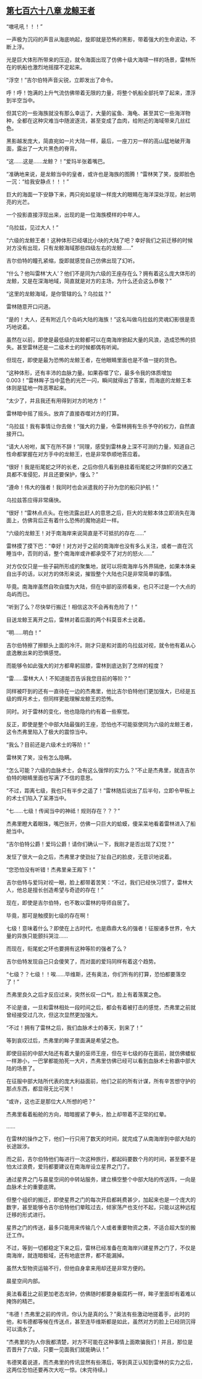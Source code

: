 ## [第七百六十八章 龙鲸王者](https://www.xxbiquge.com/11_11222/9004471.html)


  “嗷吼吼！！！”

  一声极为沉闷的声音从海底响起，旋即就是恐怖的黑影，带着强大的生命波动，不断上浮。

  光是巨大体形所带来的压迫，就令海面出现了仿佛十级大海啸一样的场景，雷林所在的帆船也激烈地摇摆不定起来。

  “浮空！”吉尔伯特声音尖锐，立即发出了命令。

  呼！呼！饱满的上升气流仿佛带着无限的力量，将整个帆船全部托举了起来，漂浮到半空当中。

  但其它的一些海族就没有那么幸运了，大量的鲨鱼、海龟、甚至其它一些海洋物种，全都在这种灾难当中随波逐流，甚至变成了血肉，给附近的海域带来几丝红色。

  黑影越发庞大，简直宛如一片大陆一样，最后，一座刀刃一样的高山猛地破开海面，露出了一大片黑色的脊背。

  “这……这是……龙鲸？！”爱玛半张着嘴巴。

  “准确地来说，是龙鲸当中的皇者，或许也是海族的图腾！”雷林笑了笑，旋即脸色一沉：“给我安静点！！！”

  巨大的海面一下安静下来，两只宛如星球一样庞大的眼睛在海洋深处浮现，射出明亮的光芒。

  一个投影直接浮现出来，出现的是一位海族模样的中年人。

  “乌拉兹，见过大人！”

  “六级的龙鲸王者！这种体形已经堪比小块的大陆了吧？幸好我们之前迁移的时候对方没有出现，只有龙鲸海域那些四级左右的龙鲸……”

  吉尔伯特的瞳孔紧缩，旋即就感觉自己仿佛出现了幻听。

  “什么？他叫雷林‘大人’？他们不是同为六级的王座存在么？拥有着这么庞大体形的龙鲸，又是在深海地域，简直就是对方的主场，为什么还会这么恭敬？”

  “这里的龙鲸海域，是你管辖的么？乌拉兹？”

  雷林随意开口问道。

  “是的！大人，还有附近几个岛屿大陆的海族！”这名叫做乌拉兹的灵魂幻影很是乖巧地说着。

  虽然在以前，即使是最低级的龙鲸都可以在南海岸掀起大量的风浪，造成恐怖的损失。甚至雷林还是一二级术士的时候都偶有听闻。

  但现在，即使是最为恐怖的龙鲸王者，在他眼睛里面也是不值一提的货色。

  “这种体形，还有丰沛的血脉力量。如果吞噬了它，最多令我的体质增加0.003！”雷林眸子当中蓝色的光芒一闪，瞬间就得出了答案，而海底的龙鲸王本体则是猛地一阵恶寒起来。

  “太少了，并且我还有用得到对方的地方！”

  雷林暗中摇了摇头。放弃了直接吞噬对方的打算。

  “乌拉兹！我有事情让你去做！”强大的力量，令雷林拥有生杀予夺的权力，自然直接开口。

  “请大人吩咐，属下在所不辞！”同理，感受到雷林身上深不可测的力量，知道自己性命都掌握在对方手中的龙鲸王，也是非常恭顺地答应着。

  “很好！我是衔尾蛇之环的长老，之后你但凡看到悬挂着衔尾蛇之环旗帜的交通工具都不准侵犯，并且还要保护，懂么？”

  “遵命！伟大的强者！我同时也会派遣我的子孙为您的船只护航！”

  乌拉兹答应得非常痛快。

  “很好！”雷林点点头。在他流露出赶人的意思之后，巨大的龙鲸本体立即消失在海面上，仿佛背后正有着什么恐怖的魔物追赶一样。

  “六级的龙鲸王！对于南海岸来说简直是不可抵抗的存在……”

  雷林摸了摸下巴：“幸好！对方对于之前的南海岸也没有多么关注，或者一直在沉睡当中，否则的话，整个南海岸或许都承受不了对方的怒火……”

  对方仅仅只是一些子嗣所形成的聚集地，就可以将南海岸与外界隔绝，如果本体亲自出手的话，以对方的体形来说，摧毁整个大陆也只是非常简单的事情。

  毕竟。南海岸虽然自吹自擂为大陆，但在中部的巫师看来，也只不过是一个大点的岛屿而已。

  “听到了么？尽快举行搬迁！相信这次不会再有危险了！”

  目送龙鲸王离开之后，雷林对着后面的两个科莫音术士说着。

  “明……明白！”

  吉尔伯特擦了擦额头上面的冷汗。刚才只是和对面的乌拉兹对视，就令他有着从心底逸散出来的恐惧感觉。

  而能够令如此强大的对方都卑躬屈膝，雷林到底达到了怎样的程度？

  “雷……雷林大人！不知道能否告诉我您目前的等阶？”

  同样被吓到的还有一直待在一边的杰弗里，他比吉尔伯特他们更加强大，已经是五级的辉月术士，但同样更能理解龙鲸王的恐怖。

  同时。对于雷林的变化，他也隐隐约约有着一些察觉。

  反正，即使是整个中部大陆最强的王座，恐怕也不可能驱使同为六级的龙鲸王者，这令杰弗里陷入了极大的震惊当中。

  “我么？目前还是六级术士的等阶！”

  雷林笑了笑，没有怎么隐瞒。

  “怎么可能？六级的血脉术士，会有这么强悍的实力么？”不止是杰弗里，就连吉尔伯特的眼睛里面也写满了不信的意思。

  “不过，距离七级，我也只有半步之遥了！”雷林随后说出了后半句，立即令甲板上的术士们陷入了呆滞当中。

  “七……七级！传闻当中的神祗！规则存在？？？”

  杰弗里瞪大着眼珠，嘴巴张开，仿佛一只巨大的蛤蟆，傻呆呆地看着雷林进入了船舱当中。

  “吉尔伯特公爵！爱玛公爵！请你们确认一下，我刚才是否出现了幻觉？”

  发怔了很大一会之后，杰弗里才使劲扯了扯自己的脸皮，无意识地说着。

  “您恐怕没有听错！杰弗里亲王殿下！”

  吉尔伯特与爱玛对视一眼，脸上都带着苦笑：“不过，我们已经快习惯了，雷林大人，他总是擅长创造希望与奇迹的存在！”

  现在，即使是吉尔伯特，也不敢以雷林的导师自居了。

  毕竟，那可是触摸到七级的存在啊！

  七级！意味着什么？即使在上古时代，也是鼎鼎大名的强者！征服诸多世界，令大量的异族只能颤抖哭泣……

  而现在，衔尾蛇之环也要拥有这种等阶的强者了么？

  吉尔伯特发现自己只会傻笑了，而对面的爱玛同样有着这个趋势。

  “七级？？七级！！唉……毕维斯，还有奥法，你们所有的打算，恐怕都要落空了！”

  杰弗里良久之后才反应过来，突然长叹一口气，脸上有着落寞之色。

  不论是谁，一旦和雷林相处一段时间之后，都会有着被打击的感觉，杰弗里之前就曾经接受过几次，但这次显然更加强大。

  “不过！拥有了雷林之后，我们血脉术士的春天，到来了！”

  等到哀叹过后，杰弗里的眸子里面满是希望之色。

  即使目前的中部大陆还有着大量的巫师王座，但在半七级的存在面前，就仿佛蝼蚁一样渺小，一巴掌都能拍死一大片，杰弗里仿佛已经可以看到血脉术士称霸中部大陆的场景了。

  在征服中部大陆所代表的庞大利益面前，他们之前的所有计谋，所有辛苦想守护的那点东西，都显得无比可笑！

  “或许，这也正是那位大人所想的吧？”

  杰弗里看着船舱的方向，暗暗握紧了拳头，脸上却带着不正常的红晕。

  ……

  在雷林的操作之下，他们一行只用了数天的时间，就完成了从南海岸到中部大陆的长途跋涉。

  而之前，吉尔伯特他们每进行一次这种旅行，都起码要数个月的时间，甚至要不是怕太过浪费，爱玛都要建议在南海岸设立星界之门了。

  通过星界之门与晨星空间的中转站服务，建立横空整个中部大陆的传送阵，一向是血脉术士的重要底牌。

  但整个组织的搬迁，即使星界之门的每次开启都耗费甚少，加起来也是一个庞大的数字，甚至能够令吉尔伯特他们晕眩过去，倾家荡产也支付不起，只能以这种远程迁移的形式进行。

  星界之门的传送，最多只能用来传输几个人或者重要物资之类，不适合超大型的搬迁工作。

  不过，等到一切都稳定下来之后，雷林已经准备在南海岸兴建星界之门了，不仅是南海岸，就连暗极域，还有地底世界，都不能漏掉。

  虽然大型物资运输不行，但他自身拿来用却还是非常方便的。

  晨星空间内部。

  奥法看着比之前更加老态龙钟，仿佛随时都要身躯腐朽一样，眸子里面却有着难以掩饰的精芒。

  “韦德！杰弗里之前的传讯，你认为是真的么？”奥法有些激动地搓着手，此时的他，和韦德都等候在传送点，甚至连毕维斯都是如此，虽然对方的脸上已经阴沉得可以滴水了。

  “杰弗里的为人你我都清楚，对方不可能在这种事情上面欺骗我们！并且，那位是否晋升了六级，只要一见面我们就能确认！”

  韦德笑着说道，而杰弗里的传讯显然有些滞后，等到真正认知到雷林的实力之后，这两位恐怕还要再次大吃一惊。(未完待续。)
